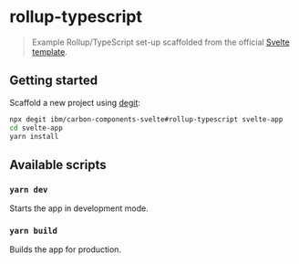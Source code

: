 # rollup-typescript

> Example Rollup/TypeScript set-up scaffolded from the official [Svelte template](https://github.com/sveltejs/template).

## Getting started

Scaffold a new project using [degit](https://github.com/Rich-Harris/degit):

```sh
npx degit ibm/carbon-components-svelte#rollup-typescript svelte-app
cd svelte-app
yarn install
```

## Available scripts

### `yarn dev`

Starts the app in development mode.

### `yarn build`

Builds the app for production.
